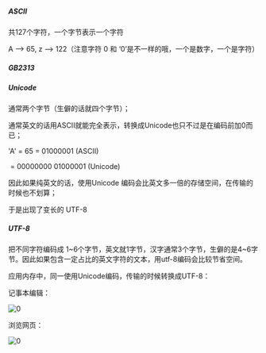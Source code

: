##### ASCII

共127个字符，一个字节表示一个字符

A --> 65, z --> 122（注意字符 0 和 ‘0’是不一样的哦，一个是数字，一个是字符）



##### GB2313



#####  Unicode

通常两个字节（生僻的话就四个字节）；

通常英文的话用ASCII就能完全表示，转换成Unicode也只不过是在编码前加0而已；

'A' = 65 =					 01000001 (ASCII)

​			  =  00000000 01000001 (Unicode)



因此如果纯英文的话，使用Unicode 编码会比英文多一倍的存储空间，在传输的时候也不划算；

于是出现了变长的  UTF-8



##### UTF-8

把不同字符编码成 1~6个字节，英文就1字节，汉字通常3个字节，生僻的是4~6字节。因此如果包含一定占比的英文字符的文本，用utf-8编码会比较节省空间。



应用内存中，同一使用Unicode编码，传输的时候转换成UTF-8：

记事本编辑：

 ![0](F:\Typora\Nodes\日志\编码\0.png)



浏览网页：

 ![0](F:\Typora\Nodes\日志\编码\0-1614322045998.png)